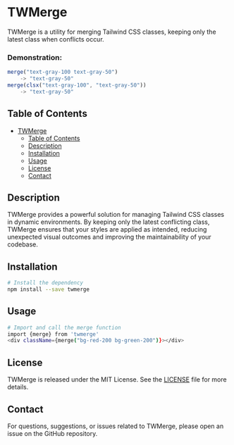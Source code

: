 # TWMerge

TWMerge is a utility for merging Tailwind CSS classes, keeping only the latest class when conflicts occur.

### Demonstration:
```typescript
merge("text-gray-100 text-gray-50")
    -> "text-gray-50"
merge(clsx("text-gray-100", "text-gray-50")) 
    -> "text-gray-50"
```

## Table of Contents

- [TWMerge](#twmerge)
  - [Table of Contents](#table-of-contents)
  - [Description](#description)
  - [Installation](#installation)
  - [Usage](#usage)
  - [License](#license)
  - [Contact](#contact)

## Description

TWMerge provides a powerful solution for managing Tailwind CSS classes in dynamic environments. 
By keeping only the latest conflicting class, TWMerge ensures that your styles are applied as intended, reducing unexpected visual outcomes and improving the maintainability of your codebase.


## Installation

```bash
# Install the dependency
npm install --save twmerge

```

## Usage

```bash
# Import and call the merge function
import {merge} from 'twmerge'
<div className={merge("bg-red-200 bg-green-200")}></div>
```


## License

TWMerge is released under the MIT License. See the [LICENSE](LICENSE) file for more details.

## Contact

For questions, suggestions, or issues related to TWMerge, please open an issue on the GitHub repository.

